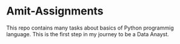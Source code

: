 # Amit-Assignments
This repo contains many tasks about basics of Python programmig language.
This is the first step in my journey to be a Data Anayst. 
